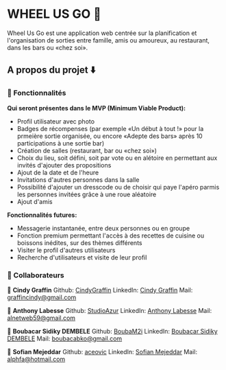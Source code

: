 # WHEEL US GO :poultry_leg:	

Wheel Us Go est une application web centrée sur la planification et l'organisation de sorties entre famille, amis ou amoureux, au restaurant, dans les bars ou «chez soi». 

## A propos du projet :arrow_down: 

### :ledger: Fonctionnalités

**Qui seront présentes dans le MVP (Minimum Viable Product):** 

- Profil utilisateur avec photo 
- Badges de récompenses (par exemple «Un début à tout !» pour la prmeière sortie organisée, ou encore «Adepte des bars» après 10 participations à une sortie bar)
- Création de salles (restaurant, bar ou «chez soi»)
- Choix du lieu, soit défini, soit par vote ou en alétoire en permettant aux invités d'ajouter des propositions 
- Ajout de la date et de l'heure 
- Invitations d'autres personnes dans la salle
- Possibilité d'ajouter un dresscode ou de choisir qui paye l'apéro parmis les personnes invitées grâce à une roue aléatoire
- Ajout d'amis

**Fonctionnalités futures:**
- Messagerie instantanée, entre deux personnes ou en groupe
- Fonction premium permettant l'accès à des recettes de cuisine ou boissons inédites, sur des thèmes différents
- Visiter le profil d'autres utilisateurs
- Recherche d'utilisateurs et visite de leur profil

### 👤 Collaborateurs

:woman: **Cindy Graffin** 
Github: [CindyGraffin](https://github.com/CindyGraffin)
LinkedIn: [Cindy Graffin](https://www.linkedin.com/in/cindygraffin/)
Mail: [graffincindy@gmail.com](graffincindy@gmail.com)

:man: **Anthony Labesse** 
Github: [StudioAzur](https://github.com/StudioAzur)
LinkedIn: [Anthony Labesse](https://www.linkedin.com/in/anthonylabesse/)
Mail: [alnetweb59@gmail.com](alnetweb59@gmail.com)

:man: **Boubacar Sidiky DEMBELE** 
Github: [BoubaM2i](https://github.com/BoubaM2i)
LinkedIn: [Boubacar Sidiky DEMBELE](https://www.linkedin.com/in/boubacar-sidiky-dembele-974b53176/)
Mail: [boubacabko@gmail.com](boubacabko@gmail.com)

:man: **Sofian Mejeddar** 
Github: [aceovic](https://github.com/aceovic)
LinkedIn: [Sofian Mejeddar](https://www.linkedin.com/in/sofian-mejeddar/)
Mail: [alphfa@hotmail.com](alphfa@hotmail.com)